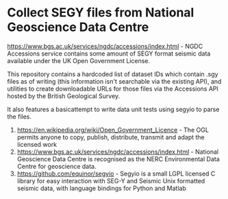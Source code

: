 # Collect SEGY files from National Geoscience Data Centre

https://www.bgs.ac.uk/services/ngdc/accessions/index.html - NGDC Accessions service contains some amount of SEGY format seismic data available under the UK Open Government License.

This repository contains a hardcoded list of dataset IDs which contain .sgy files as of writing (this information isn't searchable via the existing API), and utilities to create downloadable URLs for those files via the Accessions API hosted by the British Geological Survey.

It also features a basicattempt to write data unit tests using segyio to parse the files.


  1. https://en.wikipedia.org/wiki/Open_Government_Licence - The OGL permits anyone to copy, publish, distribute, transmit and adapt the licensed work
  2. https://www.bgs.ac.uk/services/ngdc/accessions/index.html - National Geoscience Data Centre is recognised as the NERC Environmental Data Centre for geoscience data.
  3. https://github.com/equinor/segyio - Segyio is a small LGPL licensed C library for easy interaction with SEG-Y and Seismic Unix formatted seismic data, with language bindings for Python and Matlab 
